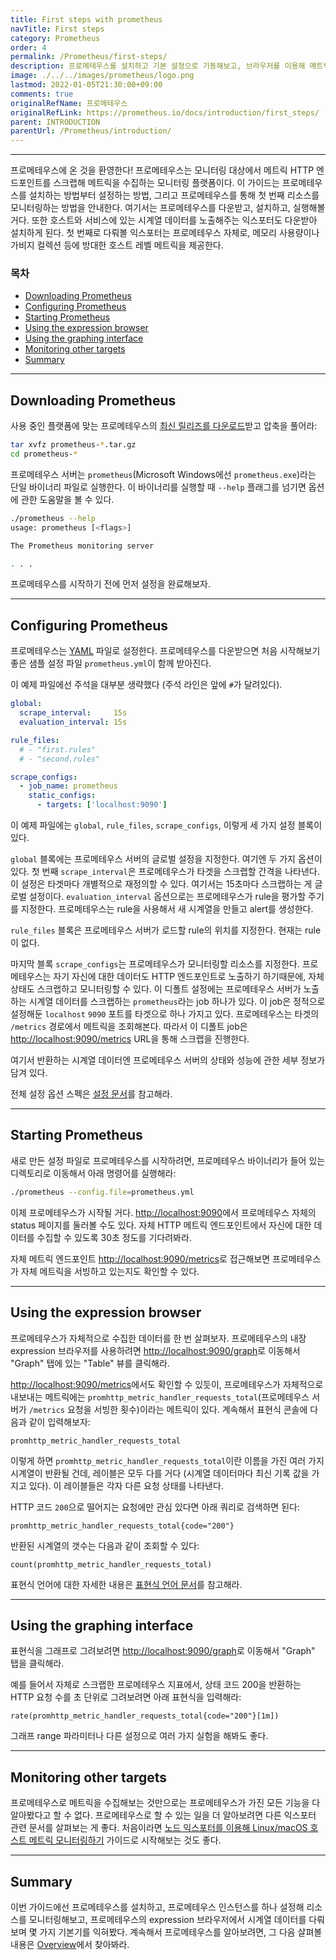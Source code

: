 ```yaml
---
title: First steps with prometheus
navTitle: First steps
category: Prometheus
order: 4
permalink: /Prometheus/first-steps/
description: 프로메테우스를 설치하고 기본 설정으로 기동해보고, 브라우저를 이용해 메트릭을 모니터링하고 그래프 생성해보기.
image: ./../../images/prometheus/logo.png
lastmod: 2022-01-05T21:30:00+09:00
comments: true
originalRefName: 프로메테우스
originalRefLink: https://prometheus.io/docs/introduction/first_steps/
parent: INTRODUCTION
parentUrl: /Prometheus/introduction/
---
```


---

프로메테우스에 온 것을 환영한다! 프로메테우스는 모니터링 대상에서 메트릭 HTTP 엔드포인트를 스크랩해 메트릭을 수집하는 모니터링 플랫폼이다. 이 가이드는 프로메테우스를 설치하는 방법부터 설정하는 방법, 그리고 프로메테우스를 통해 첫 번째 리소스를 모니터링하는 방법을 안내한다. 여기서는 프로메테우스를 다운받고, 설치하고, 실행해볼 거다. 또한 호스트와 서비스에 있는 시계열 데이터를 노출해주는 익스포터도 다운받아 설치하게 된다. 첫 번째로 다뤄볼 익스포터는 프로메테우스 자체로, 메모리 사용량이나 가비지 컬렉션 등에 방대한 호스트 레벨 메트릭을 제공한다.

### 목차

- [Downloading Prometheus](#downloading-prometheus)
- [Configuring Prometheus](#configuring-prometheus)
- [Starting Prometheus](#starting-prometheus)
- [Using the expression browser](#using-the-expression-browser)
- [Using the graphing interface](#using-the-graphing-interface)
- [Monitoring other targets](#monitoring-other-targets)
- [Summary](#summary)

---

## Downloading Prometheus

사용 중인 플랫폼에 맞는 프로메테우스의 [최신 릴리즈를 다운로드](https://prometheus.io/download)받고 압축을 풀어라:

```bash
tar xvfz prometheus-*.tar.gz
cd prometheus-*
```

프로메테우스 서버는 `prometheus`(Microsoft Windows에선 `prometheus.exe`)라는 단일 바이너리 파일로 실행한다. 이 바이너리를 실행할 때 `--help` 플래그를 넘기면 옵션에 관한 도움말을 볼 수 있다.

```bash
./prometheus --help
usage: prometheus [<flags>]

The Prometheus monitoring server

. . .
```

프로메테우스를 시작하기 전에 먼저 설정을 완료해보자.

---

## Configuring Prometheus

프로메테우스는 [YAML](https://yaml.org/) 파일로 설정한다. 프로메테우스를 다운받으면 처음 시작해보기 좋은 샘플 설정 파일 `prometheus.yml`이 함께 받아진다.

이 예제 파일에선 주석을 대부분 생략했다 (주석 라인은 앞에 `#`가 달려있다).

```yaml
global:
  scrape_interval:     15s
  evaluation_interval: 15s

rule_files:
  # - "first.rules"
  # - "second.rules"

scrape_configs:
  - job_name: prometheus
    static_configs:
      - targets: ['localhost:9090']
```

이 예제 파일에는 `global`, `rule_files`, `scrape_configs`, 이렇게 세 가지 설정 블록이 있다.

`global` 블록에는 프로메테우스 서버의 글로벌 설정을 지정한다. 여기엔 두 가지 옵션이 있다. 첫 번째 `scrape_interval`은 프로메테우스가 타겟을 스크랩할 간격을 나타낸다. 이 설정은 타겟마다 개별적으로 재정의할 수 있다. 여기서는 15초마다 스크랩하는 게 글로벌 설정이다. `evaluation_interval` 옵션으로는 프로메테우스가 rule을 평가할 주기를 지정한다. 프로메테우스는 rule을 사용해서 새 시계열을 만들고 alert를 생성한다.

`rule_files` 블록은 프로메테우스 서버가 로드할 rule의 위치를 지정한다. 현재는 rule이 없다.

마지막 블록 `scrape_configs`는 프로메테우스가 모니터링할 리소스를 지정한다. 프로메테우스는 자기 자신에 대한 데이터도 HTTP 엔드포인트로 노출하기 하기때문에, 자체 상태도 스크랩하고 모니터링할 수 있다. 이 디폴트 설정에는 프로메테우스 서버가 노출하는 시계열 데이터를 스크랩하는 `prometheus`라는 job 하나가 있다. 이 job은 정적으로 설정해둔 `localhost` `9090` 포트를 타겟으로 하나 가지고 있다. 프로메테우스는 타겟의 `/metrics` 경로에서 메트릭을 조회해본다. 따라서 이 디폴트 job은 [http://localhost:9090/metrics](http://localhost:9090/metrics) URL을 통해 스크랩을 진행한다.

여기서 반환하는 시계열 데이터엔 프로메테우스 서버의 상태와 성능에 관한 세부 정보가 담겨 있다.

전체 설정 옵션 스펙은 [설정 문서](../configuration)를 참고해라.

---

## Starting Prometheus

새로 만든 설정 파일로 프로메테우스를 시작하려면, 프로메테우스 바이너리가 들어 있는 디렉토리로 이동해서 아래 명령어를 실행해라:

```bash
./prometheus --config.file=prometheus.yml
```

이제 프로메테우스가 시작될 거다. [http://localhost:9090](http://localhost:9090)에서 프로메테우스 자체의 status 페이지를 둘러볼 수도 있다. 자체 HTTP 메트릭 엔드포인트에서 자신에 대한 데이터를 수집할 수 있도록 30초 정도를 기다려봐라.

자체 메트릭 엔드포인트 [http://localhost:9090/metrics](http://localhost:9090/metrics)로 접근해보면 프로메테우스가 자체 메트릭을 서빙하고 있는지도 확인할 수 있다.

---

## Using the expression browser

프로메테우스가 자체적으로 수집한 데이터를 한 번 살펴보자. 프로메테우스의 내장 expression 브라우저를 사용하려면 [http://localhost:9090/graph](http://localhost:9090/graph)로 이동해서 "Graph" 탭에 있는 "Table" 뷰를 클릭해라.

[http://localhost:9090/metrics](http://localhost:9090/metrics)에서도 확인할 수 있듯이, 프로메테우스가 자체적으로 내보내는 메트릭에는 `promhttp_metric_handler_requests_total`(프로메테우스 서버가 `/metrics` 요청을 서빙한 횟수)이라는 메트릭이 있다. 계속해서 표현식 콘솔에 다음과 같이 입력해보자:

```prometheus
promhttp_metric_handler_requests_total
```

이렇게 하면 `promhttp_metric_handler_requests_total`이란 이름을 가진 여러 가지 시계열이 반환될 건데, 레이블은 모두 다를 거다 (시계열 데이터마다 최신 기록 값을 가지고 있다). 이 레이블들은 각자 다른 요청 상태를 나타낸다.

HTTP 코드 `200`으로 떨어지는 요청에만 관심 있다면 아래 쿼리로 검색하면 된다:

```prometheus
promhttp_metric_handler_requests_total{code="200"}
```

반환된 시계열의 갯수는 다음과 같이 조회할 수 있다:

```prometheus
count(promhttp_metric_handler_requests_total)
```

표현식 언어에 대한 자세한 내용은 [표현식 언어 문서](../querying.basics)를 참고해라.

---

## Using the graphing interface

표현식을 그래프로 그려보려면 [http://localhost:9090/graph](http://localhost:9090/graph)로 이동해서 "Graph" 탭을 클릭해라.

예를 들어서 자체로 스크랩한 프로메테우스 지표에서, 상태 코드 200을 반환하는 HTTP 요청 수를 초 단위로 그려보려면 아래 표현식을 입력해라:

```prometheus
rate(promhttp_metric_handler_requests_total{code="200"}[1m])
```

그래프 range 파라미터나 다른 설정으로 여러 가지 실험을 해봐도 좋다.

---

## Monitoring other targets

프로메테우스로 메트릭을 수집해보는 것만으로는 프로메테우스가 가진 모든 기능을 다 알아봤다고 할 수 없다. 프로메테우스로 할 수 있는 일을 더 알아보려면 다른 익스포터 관련 문서를 살펴보는 게 좋다. 처음이라면 [노드 익스포터를 이용해 Linux/macOS 호스트 메트릭 모니터링하기](../guides.node-exporter) 가이드로 시작해보는 것도 좋다.

---

## Summary

이번 가이드에선 프로메테우스를 설치하고, 프로메테우스 인스턴스를 하나 설정해 리소스를 모니터링해보고, 프로메테우스의 expression 브라우저에서 시계열 데이터를 다뤄보며 몇 가지 기본기를 익혀봤다. 계속해서 프로메테우스를 알아보려면, 그 다음 살펴볼 내용은 [Overview](../overview)에서 찾아봐라.
